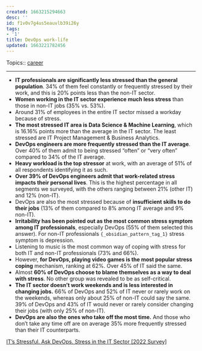```yaml
---
created: 1663215294663
desc: ''
id: f1v0v7g4us5eauvlb39i26y
tags:
- '1'
title: DevOps work-life
updated: 1663221782456
---
```

   
Topics::  [career](../topics/career.md)   
   
   
---   
   
   
- **IT professionals are significantly less stressed than the general population**. 34% of them feel constantly or frequently stressed by their work, and this is 20% points less than the non-IT sector.   
- **Women working in the IT sector experience much less stress** than those in non-IT jobs (35% vs. 53%).   
- Around 31% of employees in the entire IT sector missed a workday because of stress.   
- **The most stressed IT area is Data Science & Machine Learning**, which is 16.16% points more than the average in the IT sector. The least stressed are IT Project Management & Business Analytics.   
- **DevOps engineers are more frequently stressed than the IT average**. Over 40% of them admit to being stressed “often” or “very often” compared to 34% of the IT average.   
- **Heavy workload is the top stressor** at work, with an average of 51% of all respondents identifying it as such.   
- **Over 39% of DevOps engineers admit that work-related stress impacts their personal lives**. This is the highest percentage in all segments we surveyed, with the others ranging between 21% (other IT) and 12% (non-IT).   
- DevOps are also the most stressed because of **insufficient skills to do their jobs** (13% of them compared to 8% among IT average and 9% non-IT).   
- **Irritability has been pointed out as the most common stress symptom among IT professionals**, especially DevOps (55% of them selected this answer). For non-IT professionals `{_obsidian_pattern_tag_1}` stress symptom is depression.   
- Listening to music is the most common way of coping with stress for both IT and non-IT professionals (73% and 66%).   
- However, **for DevOps, playing video games is the most popular stress coping** mechanism, ranking at 62%. Over 45% of IT said the same.   
- Almost **60% of DevOps choose to blame themselves as a way to deal with stress**. No other group was revealed to be as self-critical.   
- **The IT sector doesn’t work weekends and is less interested in changing jobs.** 66% of DevOps and 52% of IT never or rarely work on the weekends, whereas only about 25% of non-IT could say the same. 39% of DevOps and 43% of IT would never or rarely consider changing their jobs (with only 25% of non-IT).   
- **DevOps are also the ones who take off the most time.** And those who don’t take any time off are on average 35% more frequently stressed than their IT counterparts.   
   
[IT’s Stressful. Ask DevOps. Stress in the IT Sector [2022 Survey]](https://spacelift.io/blog/are-it-jobs-stressful#key-findings)